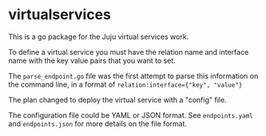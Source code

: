 # virtualservices

This is a go package for the Juju virtual services work.

To define a virtual service you must have the relation name and interface
name with the key value pairs that you want to set.

The `parse_endpoint.go` file was the first attempt to parse this information
on the command line, in a format of `relation:interface={"key", "value"}`

The plan changed to deploy the virtual service with a "config" file.

The configuration file could be YAML or JSON format. See `endpoints.yaml`
and `endpoints.json` for more details on the file format.

